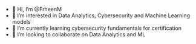 - 👋 Hi, I’m @FrheenM
- 👀 I’m interested in Data Analytics, Cybersecurity and Machine Learning models
- 🌱 I’m currently learning cybersecurity fundamentals for certification
- 💞️ I’m looking to collaborate on Data Analytics and ML



<!---
FrheenM/FrheenM is a ✨ special ✨ repository because its `README.md` (this file) appears on your GitHub profile.
You can click the Preview link to take a look at your changes.

- 📫 How to reach me:
--->
